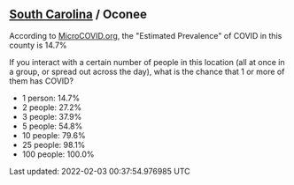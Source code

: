 
## [South Carolina](/united-states/south-carolina) / Oconee

According to [MicroCOVID.org](http://microcovid.org),
the "Estimated Prevalence" of COVID in this county is 14.7%

If you interact with a certain number of people in this location
(all at once in a group, or spread out across the day), what is the chance that
1 or more of them has COVID?

- 1 person: 14.7%
- 2 people: 27.2%
- 3 people: 37.9%
- 5 people: 54.8%
- 10 people: 79.6%
- 25 people: 98.1%
- 100 people: 100.0%

Last updated: 2022-02-03 00:37:54.976985 UTC
